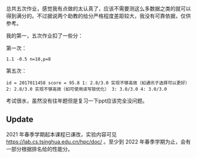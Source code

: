 总共五次作业，感觉我有点做的太认真了，应该不需要测这么多数据之类的就可以得到满分的。不过据说两个助教的给分严格程度差距较大，我没有可靠依据，仅供参考。

我的第一，五次作业扣了一些分：

第一次：
```
1.1 -0.5 n=10,p=8  
```

第五次：
```
id = 2017011458 score = 95.8 1: 2.8/3.0 实现不够高效（如通讯子选择可以更好） 2: 2.8/3.0 实现不够高效（如可使用读写锁优化） 3: 3.0/3.0 4: 3.0/3.0  
```

考试很水，虽然没有往年题但是复习一下ppt应该完全没问题。

## Update

2021 年春季学期起本课程已课改，实验内容可见 https://lab.cs.tsinghua.edu.cn/hpc/doc/ 。至少到 2022 年春季学期为止，会有一部分根据排名给的性能分。
